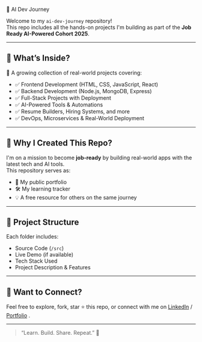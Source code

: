 🌟 AI Dev Journey

Welcome to my `ai-dev-journey` repository!  
This repo includes all the hands-on projects I'm building as part of the **Job Ready AI-Powered Cohort 2025**.

---

## 🚀 What’s Inside?

📌 A growing collection of real-world projects covering:

- ✅ Frontend Development (HTML, CSS, JavaScript, React)
- ✅ Backend Development (Node.js, MongoDB, Express)
- ✅ Full-Stack Projects with Deployment
- ✅ AI-Powered Tools & Automations
- ✅ Resume Builders, Hiring Systems, and more
- ✅ DevOps, Microservices & Real-World Deployment

---

## 🧠 Why I Created This Repo?

I'm on a mission to become **job-ready** by building real-world apps with the latest tech and AI tools.  
This repository serves as:
- 📒 My public portfolio
- 🛠️ My learning tracker
- 💡 A free resource for others on the same journey

---

## 📁 Project Structure

Each folder includes:
- Source Code (`/src`)
- Live Demo (if available)
- Tech Stack Used
- Project Description & Features

---

## 💬 Want to Connect?

Feel free to explore, fork, star ⭐ this repo, or connect with me on [LinkedIn](https://www.linkedin.com/in/shahajahanway/) / [Portfolio](https://shahajahan.in/) .

---

> “Learn. Build. Share. Repeat.” 🚀  
